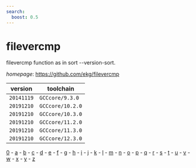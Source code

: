 ```yaml
---
search:
  boost: 0.5
---
```

# filevercmp

filevercmp function as in sort --version-sort.

*homepage*: <https://github.com/ekg/filevercmp>

version | toolchain
--------|----------
``20141119`` | ``GCCcore/9.3.0``
``20191210`` | ``GCCcore/10.2.0``
``20191210`` | ``GCCcore/10.3.0``
``20191210`` | ``GCCcore/11.2.0``
``20191210`` | ``GCCcore/11.3.0``
``20191210`` | ``GCCcore/12.3.0``

[0](../0/index.md) - [a](../a/index.md) - [b](../b/index.md) - [c](../c/index.md) - [d](../d/index.md) - [e](../e/index.md) - [f](../f/index.md) - [g](../g/index.md) - [h](../h/index.md) - [i](../i/index.md) - [j](../j/index.md) - [k](../k/index.md) - [l](../l/index.md) - [m](../m/index.md) - [n](../n/index.md) - [o](../o/index.md) - [p](../p/index.md) - [q](../q/index.md) - [r](../r/index.md) - [s](../s/index.md) - [t](../t/index.md) - [u](../u/index.md) - [v](../v/index.md) - [w](../w/index.md) - [x](../x/index.md) - [y](../y/index.md) - [z](../z/index.md)


